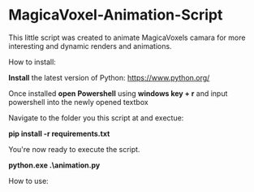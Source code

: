 # MagicaVoxel-Animation-Script
This little script was created to animate MagicaVoxels camara for more interesting and dynamic renders and animations.

How to install:

**Install** the latest version of Python: https://www.python.org/

Once installed **open Powershell** using **windows key + r** and input powershell into the newly opened textbox

Navigate to the folder you this script at and exectue:

**pip install -r requirements.txt**

You're now ready to execute the script. 

**python.exe .\animation.py**

How to use:

